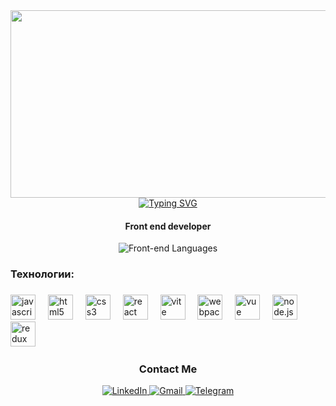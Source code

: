 <div align="center">
  <img height="300" width="600" src="https://media.giphy.com/media/JIX9t2j0ZTN9S/giphy.gif" />
</div>

<div id="header" align="center">
  <a href="https://git.io/typing-svg">
    <img src="https://readme-typing-svg.demolab.com?font=Fira+Code&pause=1000&color=0F53F7&width=435&lines=Hi+%F0%9F%91%8B++I'm+Abylaikhan.+Front+end+dev" alt="Typing SVG" />
  </a>

  <br>
 
 #### Front end developer
</div>

<div align="center">
  <img src="https://github-readme-stats.vercel.app/api/top-langs/?username=abylai123-tech&layout=donut" alt="Front-end Languages" />
</div>

###  

<h3 align="left">Технологии:</h3>

###

<div align="left">
  <img src="https://cdn.jsdelivr.net/gh/devicons/devicon/icons/javascript/javascript-original.svg" height="40" alt="javascript logo" />
  <img width="12" />
  <img src="https://cdn.jsdelivr.net/gh/devicons/devicon/icons/html5/html5-original.svg" height="40" alt="html5 logo" />
  <img width="12" />
  <img src="https://cdn.jsdelivr.net/gh/devicons/devicon/icons/css3/css3-original.svg" height="40" alt="css3 logo" />
  <img width="12" />
  <img src="https://cdn.jsdelivr.net/gh/devicons/devicon/icons/react/react-original.svg" height="40" alt="react logo" />
  <img width="12" />
  <img src="https://skillicons.dev/icons?i=vite" height="40" alt="vite logo" />
  <img width="12" />
  <img src="https://cdn.simpleicons.org/webpack/8DD6F9" height="40" alt="webpack logo" />
  <img width="12" />
  <img src="https://cdn.jsdelivr.net/gh/devicons/devicon/icons/vuejs/vuejs-original.svg" height="40" alt="vue logo" />
  <img width="12" />
  <img src="https://cdn.jsdelivr.net/gh/devicons/devicon/icons/nodejs/nodejs-original.svg" height="40" alt="node.js logo" />
  <img width="12" />
  <img src="https://cdn.jsdelivr.net/gh/devicons/devicon/icons/redux/redux-original.svg" height="40" alt="redux logo" />
  <img width="12" />
</div>

###

<div id="badges" align="center">
  
  ### Contact Me
 
   <a href="https://www.linkedin.com/in/abylaikhan-oryntay-993449278/" target="_new">
      <img src="https://img.shields.io/badge/Linkedin-Abylai-blue?logo=Linkedin" alt="LinkedIn"/>
  </a>
  <a href="mailto:abylaj.oryntaj@gmail.com" target="_new">
      <img src="https://img.shields.io/badge/Gmail-Abylai-red?logo=gmail" alt="Gmail"/>
  </a>
 <a href="https://t.me/oryntay_a" target="_new">
  <img src="https://img.shields.io/badge/Telegram-Abylai-blue?logo=telegram" alt="Telegram"/>
</a>
  
</div>
